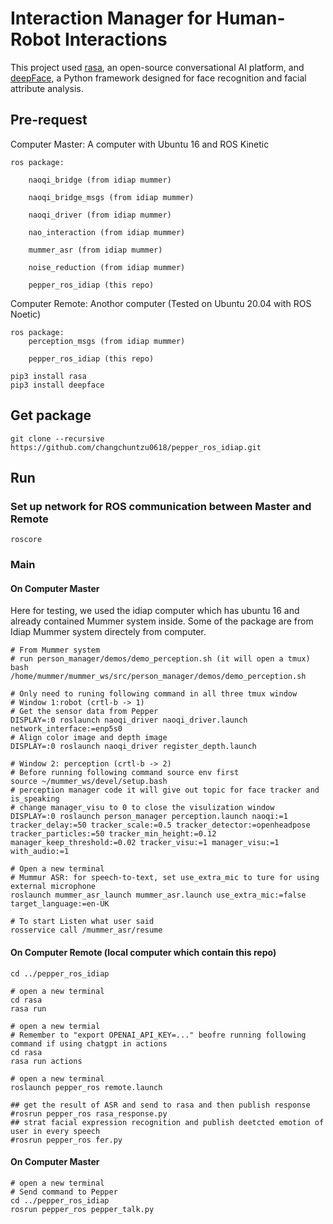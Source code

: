# Interaction Manager for Human-Robot Interactions
This project used [rasa](https://rasa.com/), an open-source conversational AI platform, and [deepFace](https://github.com/serengil/deepface), a Python framework designed for face recognition and facial attribute analysis.
    
## Pre-request
Computer Master: A computer with Ubuntu 16 and ROS Kinetic

    ros package:

        naoqi_bridge (from idiap mummer)

        naoqi_bridge_msgs (from idiap mummer)

        naoqi_driver (from idiap mummer)

        nao_interaction (from idiap mummer)

        mummer_asr (from idiap mummer)

        noise_reduction (from idiap mummer)

        pepper_ros_idiap (this repo)

Computer Remote: Anothor computer (Tested on Ubuntu 20.04 with ROS Noetic)

    ros package:
        perception_msgs (from idiap mummer)

        pepper_ros_idiap (this repo)

```
pip3 install rasa
pip3 install deepface
```

## Get package
```
git clone --recursive https://github.com/changchuntzu0618/pepper_ros_idiap.git
```

## Run
### Set up network for ROS communication between Master and Remote
```
roscore
```
### Main
#### On Computer Master

Here for testing, we used the idiap computer which has ubuntu 16 and already contained Mummer system inside. Some of the package are from Idiap Mummer system directely from computer.
```
# From Mummer system
# run person_manager/demos/demo_perception.sh (it will open a tmux)
bash /home/mummer/mummer_ws/src/person_manager/demos/demo_perception.sh

# Only need to runing following command in all three tmux window
# Window 1:robot (crtl-b -> 1)
# Get the sensor data from Pepper
DISPLAY=:0 roslaunch naoqi_driver naoqi_driver.launch network_interface:=enp5s0
# Align color image and depth image
DISPLAY=:0 roslaunch naoqi_driver register_depth.launch

# Window 2: perception (crtl-b -> 2)
# Before running following command source env first
source ~/mummer_ws/devel/setup.bash
# perception manager code it will give out topic for face tracker and is_speaking
# change manager_visu to 0 to close the visulization window
DISPLAY=:0 roslaunch person_manager perception.launch naoqi:=1 tracker_delay:=50 tracker_scale:=0.5 tracker_detector:=openheadpose tracker_particles:=50 tracker_min_height:=0.12 manager_keep_threshold:=0.02 tracker_visu:=1 manager_visu:=1 with_audio:=1

# Open a new terminal
# Mummur ASR: for speech-to-text, set use_extra_mic to ture for using external microphone 
roslaunch mummer_asr_launch mummer_asr.launch use_extra_mic:=false target_language:=en-UK

# To start Listen what user said
rosservice call /mummer_asr/resume
```

#### On Computer Remote (local computer which contain this repo)
```
cd ../pepper_ros_idiap

# open a new terminal
cd rasa
rasa run

# open a new termial
# Remember to "export OPENAI_API_KEY=..." beofre running following command if using chatgpt in actions
cd rasa
rasa run actions

# open a new terminal
roslaunch pepper_ros remote.launch

## get the result of ASR and send to rasa and then publish response
#rosrun pepper_ros rasa_response.py 
## strat facial expression recognition and publish deetcted emotion of user in every speech
#rosrun pepper_ros fer.py
```

#### On Computer Master
```
# open a new terminal
# Send command to Pepper
cd ../pepper_ros_idiap
rosrun pepper_ros pepper_talk.py
```